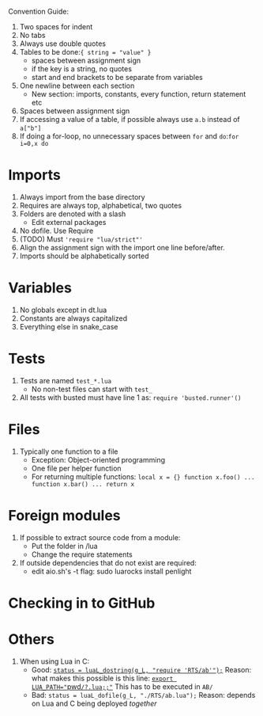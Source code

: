 Convention Guide:

1. Two spaces for indent
2. No tabs
3. Always use double quotes
4. Tables to be done:```{
	string = "value"
}```
	- spaces between assignment sign
	- if the key is a string, no quotes
	- start and end brackets to be separate from variables
5. One newline between each section
	- New section: imports, constants, every function, return statement etc
6. Spaces between assignment sign
7. If accessing a value of a table, if possible always use `a.b` instead of `a["b"]`
8. If doing a for-loop, no unnecessary spaces between `for` and `do`:`for i=0,x do`

# Imports

1. Always import from the base directory 
2. Requires are always top, alphabetical, two quotes
3. Folders are denoted with a slash
	- Edit external packages
4. No dofile. Use Require
5. (TODO) Must `'require "lua/strict"'`
6. Align the assignment sign with the import one line before/after.
7. Imports should be alphabetically sorted

# Variables

1. No globals except in dt.lua
2. Constants are always capitalized
3. Everything else in snake_case

# Tests

1. Tests are named `test_*.lua`
	- No non-test files can start with `test_`
2. All tests with busted must have line 1 as:
	`require 'busted.runner'()`


# Files

1. Typically one function to a file
	- Exception: Object-oriented programming
	- One file per helper function
	- For returning multiple functions:
		`local x = {}
		function x.foo() ...
		function x.bar() ...
		return x`


# Foreign modules

1. If possible to extract source code from a module:
	- Put the folder in /lua
	- Change the require statements
2. If outside dependencies that do not exist are required:
	- edit aio.sh's -t flag:
		sudo luarocks install penlight

# Checking in to GitHub


# Others

1. When using Lua in C:
	- Good: [`status = luaL_dostring(g_L, "require 'RTS/ab'");`](https://github.com/NerdWalletOSS/AB/blob/7070eb883956753b3c191645b17b227d5a049253/src/init.c#L52)
	Reason: what makes this possible is this line:
	[`export LUA_PATH="`pwd`/?.lua;;"`](https://github.com/NerdWalletOSS/AB/blob/7070eb883956753b3c191645b17b227d5a049253/to_source)
	This has to be executed in `AB/`
	- Bad: `status = luaL_dofile(g_L, "./RTS/ab.lua");`
	Reason: depends on Lua and C being deployed *together*